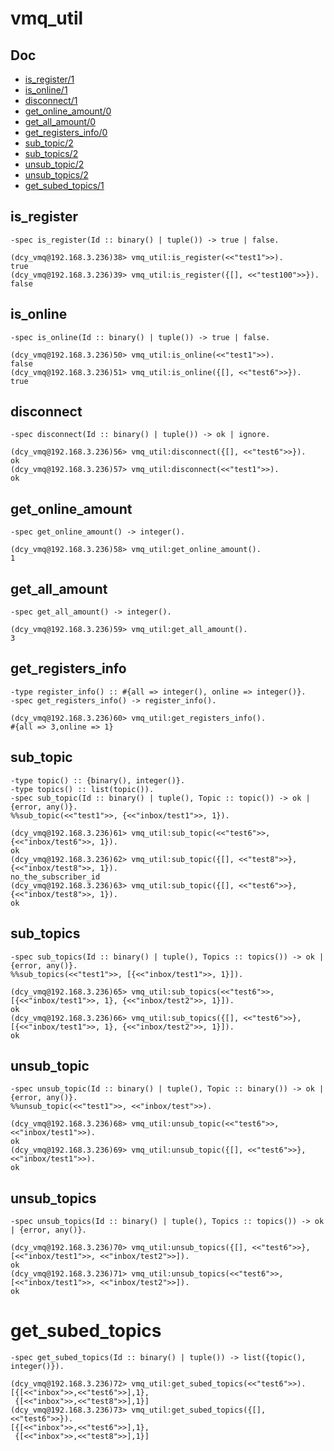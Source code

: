vmq_util
=====

## Doc
- [is_register/1](#is_register)
- [is_online/1](#is_online)
- [disconnect/1](#disconnect)
- [get_online_amount/0](#get_online_amount)
- [get_all_amount/0](#get_all_amount)
- [get_registers_info/0](#get_registers_info)
- [sub_topic/2](#sub_topic)
- [sub_topics/2](#sub_topics)
- [unsub_topic/2](#unsub_topics)
- [unsub_topics/2](#unsub_topics)
- [get_subed_topics/1](#get_subed_topics)

## is_register
``` 
-spec is_register(Id :: binary() | tuple()) -> true | false.

(dcy_vmq@192.168.3.236)38> vmq_util:is_register(<<"test1">>).
true
(dcy_vmq@192.168.3.236)39> vmq_util:is_register({[], <<"test100">>}).
false
```

## is_online
```
-spec is_online(Id :: binary() | tuple()) -> true | false.

(dcy_vmq@192.168.3.236)50> vmq_util:is_online(<<"test1">>).
false
(dcy_vmq@192.168.3.236)51> vmq_util:is_online({[], <<"test6">>}).
true
```

## disconnect
```
-spec disconnect(Id :: binary() | tuple()) -> ok | ignore.

(dcy_vmq@192.168.3.236)56> vmq_util:disconnect({[], <<"test6">>}).
ok
(dcy_vmq@192.168.3.236)57> vmq_util:disconnect(<<"test1">>).      
ok
```

## get_online_amount
```
-spec get_online_amount() -> integer().

(dcy_vmq@192.168.3.236)58> vmq_util:get_online_amount().
1
```

## get_all_amount
```
-spec get_all_amount() -> integer().

(dcy_vmq@192.168.3.236)59> vmq_util:get_all_amount().   
3
```

## get_registers_info
```
-type register_info() :: #{all => integer(), online => integer()}.
-spec get_registers_info() -> register_info().

(dcy_vmq@192.168.3.236)60> vmq_util:get_registers_info().
#{all => 3,online => 1}
```

## sub_topic
```
-type topic() :: {binary(), integer()}.
-type topics() :: list(topic()).
-spec sub_topic(Id :: binary() | tuple(), Topic :: topic()) -> ok | {error, any()}.
%%sub_topic(<<"test1">>, {<<"inbox/test1">>, 1}).

(dcy_vmq@192.168.3.236)61> vmq_util:sub_topic(<<"test6">>, {<<"inbox/test6">>, 1}).
ok
(dcy_vmq@192.168.3.236)62> vmq_util:sub_topic({[], <<"test8">>}, {<<"inbox/test8">>, 1}).
no_the_subscriber_id
(dcy_vmq@192.168.3.236)63> vmq_util:sub_topic({[], <<"test6">>}, {<<"inbox/test8">>, 1}).
ok
```

## sub_topics
```
-spec sub_topics(Id :: binary() | tuple(), Topics :: topics()) -> ok | {error, any()}.
%%sub_topics(<<"test1">>, [{<<"inbox/test1">>, 1}]).

(dcy_vmq@192.168.3.236)65> vmq_util:sub_topics(<<"test6">>, [{<<"inbox/test1">>, 1}, {<<"inbox/test2">>, 1}]).
ok
(dcy_vmq@192.168.3.236)66> vmq_util:sub_topics({[], <<"test6">>}, [{<<"inbox/test1">>, 1}, {<<"inbox/test2">>, 1}]).
ok
```

## unsub_topic
```
-spec unsub_topic(Id :: binary() | tuple(), Topic :: binary()) -> ok | {error, any()}.
%%unsub_topic(<<"test1">>, <<"inbox/test">>).

(dcy_vmq@192.168.3.236)68> vmq_util:unsub_topic(<<"test6">>, <<"inbox/test1">>).
ok
(dcy_vmq@192.168.3.236)69> vmq_util:unsub_topic({[], <<"test6">>}, <<"inbox/test1">>).
ok
```

## unsub_topics
```
-spec unsub_topics(Id :: binary() | tuple(), Topics :: topics()) -> ok | {error, any()}.

(dcy_vmq@192.168.3.236)70> vmq_util:unsub_topics({[], <<"test6">>}, [<<"inbox/test1">>, <<"inbox/test2">>]).
ok
(dcy_vmq@192.168.3.236)71> vmq_util:unsub_topics(<<"test6">>, [<<"inbox/test1">>, <<"inbox/test2">>]).      
ok
```

# get_subed_topics
```
-spec get_subed_topics(Id :: binary() | tuple()) -> list({topic(), integer()}).

(dcy_vmq@192.168.3.236)72> vmq_util:get_subed_topics(<<"test6">>).
[{[<<"inbox">>,<<"test6">>],1},
 {[<<"inbox">>,<<"test8">>],1}]
(dcy_vmq@192.168.3.236)73> vmq_util:get_subed_topics({[], <<"test6">>}).
[{[<<"inbox">>,<<"test6">>],1},
 {[<<"inbox">>,<<"test8">>],1}]
```
